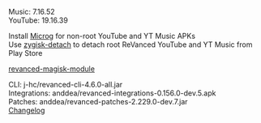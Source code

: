 Music: 7.16.52  
YouTube: 19.16.39  

Install [Microg](https://github.com/ReVanced/GmsCore/releases) for non-root YouTube and YT Music APKs  
Use [zygisk-detach](https://github.com/j-hc/zygisk-detach) to detach root ReVanced YouTube and YT Music from Play Store  

[revanced-magisk-module](https://github.com/j-hc/revanced-magisk-module)
  
CLI: j-hc/revanced-cli-4.6.0-all.jar  
Integrations: anddea/revanced-integrations-0.156.0-dev.5.apk  
Patches: anddea/revanced-patches-2.229.0-dev.7.jar  
[Changelog](https://github.com/anddea/revanced-patches/releases/tag/v2.229.0-dev.7)  
